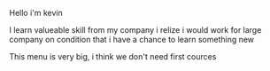 Hello i'm kevin 

I learn valueable skill from my company i relize i would work for large company on condition that i have a chance to learn something new 

This menu is very big, i think we don't need first cources 
